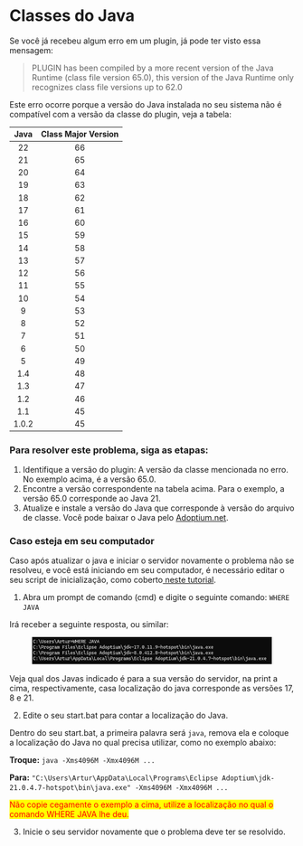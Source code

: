 # Classes do Java

Se você já recebeu algum erro em um plugin, já pode ter visto essa mensagem:

> PLUGIN has been compiled by a more recent version of the Java Runtime (class file version 65.0), this version of the Java Runtime only recognizes class file versions up to 62.0

Este erro ocorre porque a versão do Java instalada no seu sistema não é compatível com a versão da classe do plugin, veja a tabela:

| **Java** | **Class Major Version** |
| :------: | :---------------------: |
|    22    |            66           |
|    21    |            65           |
|    20    |            64           |
|    19    |            63           |
|    18    |            62           |
|    17    |            61           |
|    16    |            60           |
|    15    |            59           |
|    14    |            58           |
|    13    |            57           |
|    12    |            56           |
|    11    |            55           |
|    10    |            54           |
|     9    |            53           |
|     8    |            52           |
|     7    |            51           |
|     6    |            50           |
|     5    |            49           |
|    1.4   |            48           |
|    1.3   |            47           |
|    1.2   |            46           |
|    1.1   |            45           |
|   1.0.2  |            45           |

### Para resolver este problema, siga as etapas:

1. Identifique a versão do plugin: A versão da classe mencionada no erro. No exemplo acima, é a versão 65.0.
2. Encontre a versão correspondente na tabela acima. Para o exemplo, a versão 65.0 corresponde ao Java 21.
3. Atualize e instale a versão do Java que corresponde à versão do arquivo de classe. Você pode baixar o Java pelo [Adoptium.net](https://adoptium.net).

### Caso esteja em seu computador

Caso após atualizar o java e iniciar o servidor novamente o problema não se resolveu, e você está iniciando em seu computador, é necessário editar o seu script de inicialização, como coberto[ neste tutorial](../iniciando-um-servidor/em-casa/).

1. Abra um prompt de comando (cmd) e digite o seguinte comando: `WHERE JAVA`

Irá receber a seguinte resposta, ou similar:

<figure><img src="../.gitbook/assets/WindowsTerminal_qNhwFDdyw2.png" alt=""><figcaption></figcaption></figure>

Veja qual dos Javas indicado é para a sua versão do servidor, na print a cima, respectivamente, casa localização do java corresponde as versões 17, 8 e 21.

2. Edite o seu start.bat para contar a localização do Java.

Dentro do seu start.bat, a primeira palavra será `java`, remova ela e coloque a localização do Java no qual precisa utilizar, como no exemplo abaixo:

**Troque:** `java -Xms4096M -Xmx4096M ...`

**Para:** `"C:\Users\Artur\AppData\Local\Programs\Eclipse Adoptium\jdk-21.0.4.7-hotspot\bin\java.exe" -Xms4096M -Xmx4096M ...`

<mark style="color:red;">Não copie cegamente o exemplo a cima, utilize a localização no qual o comando WHERE JAVA lhe deu.</mark>

3. Inicie o seu servidor novamente que o problema deve ter se resolvido.
